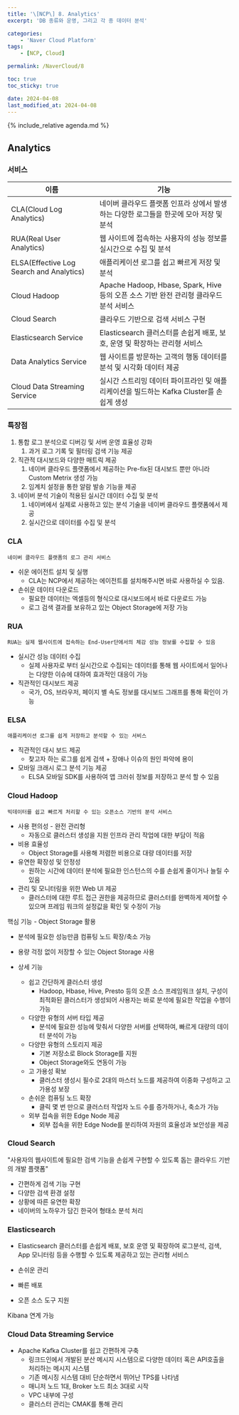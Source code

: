 ```yaml
---
title: '\[NCP\] 8. Analytics'
excerpt: 'DB 종류와 운영, 그리고 각 종 데이터 분석'

categories:
    - 'Naver Cloud Platform'
tags:
    - [NCP, Cloud]

permalink: /NaverCloud/8

toc: true
toc_sticky: true

date: 2024-04-08
last_modified_at: 2024-04-08
---
```


{% include_relative agenda.md %}

## Analytics

### 서비스

| 이름                                     | 기능                                                                                     |
| ---------------------------------------- | ---------------------------------------------------------------------------------------- |
| CLA(Cloud Log Analytics)                 | 네이버 클라우드 플랫폼 인프라 상에서 발생하는 다양한 로그들을 한곳에 모아 저장 및 분석   |
| RUA(Real User Analytics)                 | 웹 사이트에 접속하는 사용자의 성능 정보를 실시간으로 수집 및 분석                        |
| ELSA(Effective Log Search and Analytics) | 애플리케이션 로그를 쉽고 빠르게 저장 및 분석                                             |
| Cloud Hadoop                             | Apache Hadoop, Hbase, Spark, Hive 등의 오픈 소스 기반 완전 관리형 클라우드 분석 서비스   |
| Cloud Search                             | 클라우드 기반으로 검색 서비스 구현                                                       |
| Elasticsearch Service                    | Elasticsearch 클러스터를 손쉽게 배포, 보호, 운영 및 확장하는 관리형 서비스               |
| Data Analytics Service                   | 웹 사이트를 방문하는 고객의 행동 데이터를 분석 및 시각화 데이터 제공                     |
| Cloud Data Streaming Service             | 실시간 스트리밍 데이터 파이프라인 및 애플리케이션을 빌드하는 Kafka Cluster를 손쉽게 생성 |

### 특장점

1. 통합 로그 분석으로 디버깅 및 서버 운영 효율성 강화
    1. 과거 로그 기록 및 필터링 검색 기능 제공
2. 직관적 대시보드와 다양한 매트릭 제공
    1. 네이버 클라우드 플랫폼에서 제공하는 Pre-fix된 대시보드 뿐만 아니라 Custom Metrix 생성 가능
    2. 임계치 설정을 통한 알람 발송 기능을 제공
3. 네이버 분석 기술이 적용된 실시간 데이터 수집 및 분석
    1. 네이버에서 실제로 사용하고 있는 분석 기술을 네이버 클라우드 플랫폼에서 제공
    2. 실시간으로 데이터를 수집 및 분석

### CLA

`네이버 클라우드 플랫폼의 로그 관리 서비스`

-   쉬운 에이전트 설치 및 실행
    -   CLA는 NCP에서 제공하는 에이전트를 설치해주시면 바로 사용하실 수 있음.
-   손쉬운 데이터 다운로드
    -   필요한 데이터는 엑셀등의 형식으로 대시보드에서 바로 다운로드 가능
    -   로그 검색 결과를 보유하고 있는 Object Storage에 저장 가능

### RUA

`RUA는 실제 웹사이트에 접속하는 End-User단에서의 체감 성능 정보를 수집할 수 있음`

-   실시간 성능 데이터 수집
    -   실제 사용자로 부터 실시간으로 수집되는 데이터를 통해 웹 사이트에서 일어나는 다양한 이슈에 대하여 효과적인 대응이 가능
-   직관적인 대시보드 제공
    -   국가, OS, 브라우저, 페이지 별 속도 정보를 대시보드 그래프를 통해 확인이 가능

### ELSA

`애플리케이션 로그를 쉽게 저장하고 분석할 수 있는 서비스`

-   직관적인 대시 보드 제공
    -   찾고자 하는 로그를 쉽게 검색 + 장애나 이슈의 원인 파악에 용이
-   모바일 크래시 로그 분석 기능 제공
    -   ELSA 모바일 SDK를 사용하여 앱 크러쉬 정보를 저장하고 분석 할 수 있음

### Cloud Hadoop

`빅데이터를 쉽고 빠르게 처리할 수 있는 오픈소스 기반의 분석 서비스`

-   사용 편의성 - 완전 관리형
    -   자동으로 클러스터 생성을 지원 인프라 관리 작업에 대한 부담이 적음
-   비용 효율성
    -   Object Storage를 사용해 저렴한 비용으로 대량 데이터를 저장
-   유연한 확장성 및 안정성
    -   원하는 시간에 데이터 분석에 필요한 인스턴스의 수를 손쉽게 줄이거나 늘릴 수 있음
-   관리 및 모니터링을 위한 Web UI 제공
    -   클러스터에 대한 루트 접근 권한을 제공하므로 클러스터를 완벽하게 제어할 수 있으며 프레임 워크의 설정값을 확인 및 수정이 가능

핵심 기능 - Object Storage 활용

-   분석에 필요한 성능만큼 컴퓨팅 노드 확장/축소 가능
-   용량 걱정 없이 저장할 수 있는 Object Storage 사용

-   상세 기능
    -   쉽고 간단하게 클러스터 생성
        -   Hadoop, Hbase, Hive, Presto 등의 오픈 소스 프레임워크 설치, 구성이 최적화된 클러스터가 생성되어 사용자는 바로 분석에 필요한 작업을 수행이 가능
    -   다양한 유형의 서버 타입 제공
        -   분석에 필요한 성능에 맞춰서 다양한 서버를 선택하여, 빠르게 대량의 데이터 분석이 가능
    -   다양한 유형의 스토리지 제공
        -   기본 저장소로 Block Storage를 지원
        -   Object Storage와도 연동이 가능
    -   고 가용성 확보
        -   클러스터 생성시 필수로 2대의 마스터 노드를 제공하여 이중화 구성하고 고가용성 보장
    -   손쉬운 컴퓨팅 노드 확장
        -   클릭 몇 번 만으로 클러스터 작업자 노드 수를 증가하거나, 축소가 가능
    -   외부 접속을 위한 Edge Node 제공
        -   외부 접속을 위한 Edge Node를 분리하여 자원의 효율성과 보안성을 제공

### Cloud Search

"사용자의 웹사이트에 필요한 검색 기능을 손쉽게 구현할 수 있도록 돕는 클라우드 기반의 개발 플랫폼"

-   간편하게 검색 기능 구현
-   다양한 검색 환경 설정
-   상황에 따른 유연한 확장
-   네이버의 노하우가 담긴 한국어 형태소 분석 처리

### Elasticsearch

-   Elasticsearch 클러스터를 손쉽게 배포, 보호 운영 및 확장하여 로그분석, 검색, App 모니터링 등을 수행할 수 있도록 제공하고 있는 관리형 서비스

-   손쉬운 관리
-   빠른 배포
-   오픈 소스 도구 지원

Kibana 연계 가능

### Cloud Data Streaming Service

-   Apache Kafka Cluster를 쉽고 간편하게 구축
    -   링크드인에서 개발된 분산 메시지 시스템으로 다양한 데이터 혹은 API호출을 처리하는 메시지 시스템
    -   기존 메시징 시스템 대비 단순하면서 뛰어난 TPS를 나타냄
    -   매니저 노드 1대, Broker 노드 최소 3대로 시작
    -   VPC 내부에 구성
    -   클러스터 관리는 CMAK를 통해 관리
